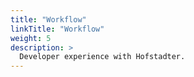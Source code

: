 ```yaml
---
title: "Workflow"
linkTitle: "Workflow"
weight: 5
description: >
  Developer experience with Hofstadter.
---
```



